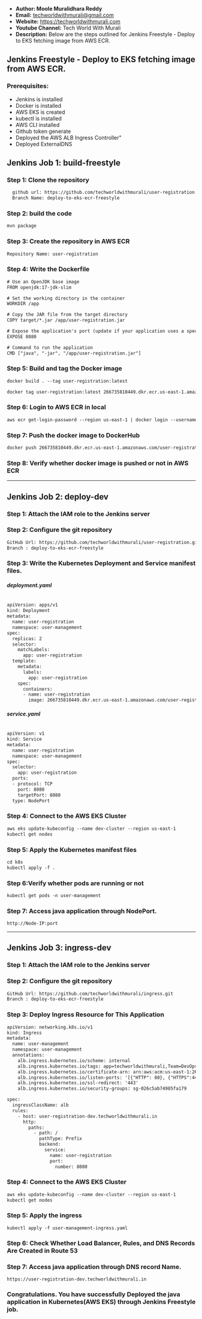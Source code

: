 + <b>Author: Moole Muralidhara Reddy</b></br>
+ <b>Email:</b> techworldwithmurali@gmail.com</br>
+ <b>Website:</b> https://techworldwithmurali.com </br>
+ <b>Youtube Channel:</b> Tech World With Murali</br>
+ <b>Description:</b> Below are the steps outlined for Jenkins Freestyle - Deploy to EKS fetching image from AWS ECR.</br>

## Jenkins Freestyle - Deploy to EKS fetching image from AWS ECR.

### Prerequisites:
+  Jenkins is installed
+  Docker is installed
+  AWS EKS is created
+  kubectl is installed
+  AWS CLI installed
+  Github token generate
+ Deployed the AWS ALB Ingress Controller"
+ Deployed ExternalDNS

## Jenkins Job 1: build-freestyle
### Step 1: Clone the repository
  
```xml
  github url: https://github.com/techworldwithmurali/user-registration.git
  Branch Name: deploy-to-eks-ecr-freestyle
```
### Step 2: build the code
```xml
mvn package
```
### Step 3: Create the repository in AWS ECR
```xml
Repository Name: user-registration
```
### Step 4: Write the Dockerfile
```xml
# Use an OpenJDK base image
FROM openjdk:17-jdk-slim

# Set the working directory in the container
WORKDIR /app

# Copy the JAR file from the target directory
COPY target/*.jar /app/user-registration.jar

# Expose the application's port (update if your application uses a specific port)
EXPOSE 8080

# Command to run the application
CMD ["java", "-jar", "/app/user-registration.jar"]
```
### Step 5: Build and tag the Docker image
```xml
docker build . --tag user-registration:latest

docker tag user-registration:latest 266735810449.dkr.ecr.us-east-1.amazonaws.com/user-registration:latest
```
### Step 6: Login to AWS ECR in local
```xml
aws ecr get-login-password --region us-east-1 | docker login --username AWS --password-stdin 266735810449.dkr.ecr.us-east-1.amazonaws.com
```

### Step 7: Push the docker image to DockerHub
```xml
docker push 266735810449.dkr.ecr.us-east-1.amazonaws.com/user-registration:latest
```
### Step 8: Verify whether docker image is pushed or not in AWS ECR

------------------------------------------------------------------------------------------------------
## Jenkins Job 2: deploy-dev
### Step 1: Attach the IAM role to the Jenkins server
### Step 2: Configure the git repository
```xml
GitHub Url: https://github.com/techworldwithmurali/user-registration.git
Branch : deploy-to-eks-ecr-freestyle
```

### Step 3: Write the Kubernetes Deployment and Service manifest files.
##### deployment.yaml
```xml

apiVersion: apps/v1
kind: Deployment
metadata:
  name: user-registration
  namespace: user-management
spec:
  replicas: 2
  selector:
    matchLabels:
      app: user-registration
  template:
    metadata:
      labels:
        app: user-registration
    spec:
      containers:
      - name: user-registration
        image: 266735810449.dkr.ecr.us-east-1.amazonaws.com/user-registration:latest
```
##### service.yaml
```xml

apiVersion: v1
kind: Service
metadata:
  name: user-registration
  namespace: user-management
spec:
  selector:
    app: user-registration
  ports:
  - protocol: TCP
    port: 8080
    targetPort: 8080
  type: NodePort

```
### Step 4: Connect to the AWS EKS Cluster
```xml
aws eks update-kubeconfig --name dev-cluster --region us-east-1
kubectl get nodes
```
### Step 5: Apply the Kubernetes manifest files
```xml
cd k8s
kubectl apply -f .

```
### Step 6:Verify whether pods are running or not
```xml
kubectl get pods -n user-management
```

### Step 7: Access java application through NodePort.
```xml
http://Node-IP:port
```

------
## Jenkins Job 3: ingress-dev
### Step 1: Attach the IAM role to the Jenkins server
### Step 2: Configure the git repository
```xml
GitHub Url: https://github.com/techworldwithmurali/ingress.git
Branch : deploy-to-eks-ecr-freestyle
```

### Step 3: Deploy Ingress Resource for This Application
```xml
apiVersion: networking.k8s.io/v1
kind: Ingress
metadata:
  name: user-management
  namespace: user-management
  annotations:
    alb.ingress.kubernetes.io/scheme: internal
    alb.ingress.kubernetes.io/tags: app=techworldwithmurali,Team=DevOps
    alb.ingress.kubernetes.io/certificate-arn: arn:aws:acm:us-east-1:266735810449:certificate/8a7cbcb1-774c-463f-ab3e-476437028686
    alb.ingress.kubernetes.io/listen-ports: '[{"HTTP": 80}, {"HTTPS":443}]'
    alb.ingress.kubernetes.io/ssl-redirect: '443'
    alb.ingress.kubernetes.io/security-groups: sg-026c5ab74985fa179

spec:
  ingressClassName: alb
  rules:
    - host: user-registration-dev.techworldwithmurali.in
      http:
        paths:
          - path: /
            pathType: Prefix
            backend:
              service:
                name: user-registration
                port:
                  number: 8080

```
### Step 4: Connect to the AWS EKS Cluster
```xml
aws eks update-kubeconfig --name dev-cluster --region us-east-1
kubectl get nodes
```
### Step 5: Apply the ingress

```
kubectl apply -f user-management-ingress.yaml
```
### Step 6: Check Whether Load Balancer, Rules, and DNS Records Are Created in Route 53

### Step 7: Access java application through DNS record Name.
```
https://user-registration-dev.techworldwithmurali.in
```

### Congratulations. You have successfully Deployed the java application in Kubernetes(AWS EKS) through Jenkins Freestyle job.
